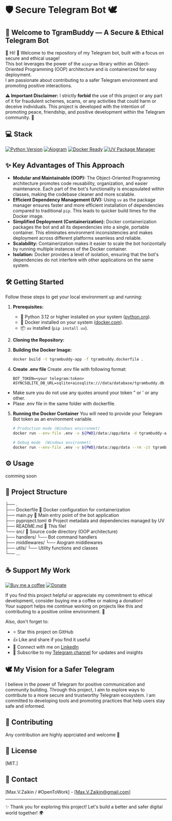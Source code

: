 # 🛡️ Secure Telegram Bot 🕊️

## 🤖 Welcome to TgramBuddy — A Secure & Ethical Telegram Bot

👋 Hi! 👋 Welcome to the repository of my Telegram bot, built with a focus on secure and ethical usage!  
This bot leverages the power of the `aiogram` library within an Object-Oriented Programming (OOP) architecture and is containerized for easy deployment.  
I am passionate about contributing to a safer Telegram environment and promoting positive interactions.

**⚠️ Important Disclaimer:** I strictly **forbid** the use of this project or any part of it for fraudulent schemes, scams, or any activities that could harm or deceive individuals. This project is developed with the intention of promoting peace, friendship, and positive development within the Telegram community. 🚫

## 💻 Stack

[![Python Version](https://img.shields.io/badge/Python-3.12-blue.svg?logo=python&logoColor=white)](https://www.python.org/)
[![Aiogram](https://img.shields.io/badge/Aiogram-3.x-brightgreen.svg?logo=telegram&logoColor=white)](https://aiogram.dev/)
[![Docker Ready](https://img.shields.io/badge/Docker-Ready-blue.svg?logo=docker&logoColor=white)](https://www.docker.com/)
[![UV Package Manager](https://img.shields.io/badge/PackageManager-UV-purple.svg)](https://pypi.org/project/uv/)

## ✨ Key Advantages of This Approach

* **Modular and Maintainable (OOP):** The Object-Oriented Programming architecture promotes code reusability, organization, and easier maintenance. Each part of the bot's functionality is encapsulated within classes, making the codebase cleaner and more scalable.
* **Efficient Dependency Management (UV):** Using `uv` as the package manager ensures faster and more efficient installation of dependencies compared to traditional `pip`. This leads to quicker build times for the Docker image.
* **Simplified Deployment (Containerization):** Docker containerization packages the bot and all its dependencies into a single, portable container. This eliminates environment inconsistencies and makes deployment across different platforms seamless and reliable.
* **Scalability:** Containerization makes it easier to scale the bot horizontally by running multiple instances of the Docker container.
* **Isolation:** Docker provides a level of isolation, ensuring that the bot's dependencies do not interfere with other applications on the same system.

## 🛠️ Getting Started

Follow these steps to get your local environment up and running:

1. **Prerequisites:**
    * 🐍 Python 3.12 or higher installed on your system ([python.org](https://www.python.org/downloads/)).
    * 🐳 Docker installed on your system ([docker.com](https://www.docker.com/get-started)).
    * 📦 `uv` installed (`pip install uv`).

2. **Cloning the Repository:**

3. **Building the Docker Image:**

    ```bash
    docker build -t tgrambuddy-app -f tgrambuddy.dockerfile . 
    ```

4. **Create .env file**
   Create .env file with following format:

   ``` text
   BOT_TOKEN=<your telegram:token>
   ASYNCSQLITE_DB_URL=sqlite+aiosqlite:///data/database/tgrambuddy.db
   ```

* Make sure you do not use any quotes around your token  " or ' or any other.
* Plase .env file in the same folder with dockerfile.

5. **Running the Docker Container**
    You will need to provide your Telegram Bot token as an environment variable.

    ```bash
    # Production mode (Windows environmet)
    docker run --env-file .env -v ${PWD}/data:/app/data -d tgrambuddy-app

    # Debug mode  (Windows environmet)
    docker run --env-file .env -v ${PWD}/data:/app/data --rm -it tgrambuddy-app /bin/bash
    ```

## ⚙️ Usage

comming soon

## 📄 Project Structure  
├── .  
├── Dockerfile          🐳 Docker configuration for containerization  
├── main.py             🚀 Main entry point of the bot application  
├── pyproject.toml      ⚙️ Project metadata and dependencies managed by UV  
├── README.md           📖 This file!  
└── src/                📂 Source code directory (OOP architecture)  
├── handlers/       └── Bot command handlers  
├── middlewares/    └── Aiogram middlewares  
├── utils/          └── Utility functions and classes  
└── ...

## ☕ Support My Work

[![Buy me a coffee](https://img.shields.io/badge/Buy%20me%20a%20coffee-yellow?logo=kofi)](https://buymeacoffee.com/max.v.zaikin)
[![Donate](https://img.shields.io/badge/Donate-orange?logo=paypal)](coming-up)

If you find this project helpful or appreciate my commitment to ethical development, consider buying me a coffee or making a donation!  
Your support helps me continue working on projects like this and contributing to a positive online environment. 🙏

Also, don't forget to:

- ⭐ Star this project on GitHub  
- 👍 Like and share if you find it useful  
- 👔 Connect with me on [LinkedIn](https://www.linkedin.com/in/maxzaikin)  
- 📢 Subscribe to my [Telegram channel](https://t.me/makszaikin) for updates and insights

## 🕊️ My Vision for a Safer Telegram

I believe in the power of Telegram for positive communication and community building. Through this project, I aim to explore ways to contribute to a more secure and trustworthy Telegram ecosystem. I am committed to developing tools and promoting practices that help users stay safe and informed.

## 🤝 Contributing

Any contribution are highly apprciated and welcome 👋

## 📜 License

[MIT.]

## 📧 Contact

[Max.V.Zaikin / #OpenToWork] - [Max.V.Zaikin@gmail.com]

---

✨ Thank you for exploring this project! Let's build a better and safer digital world together! 🌍